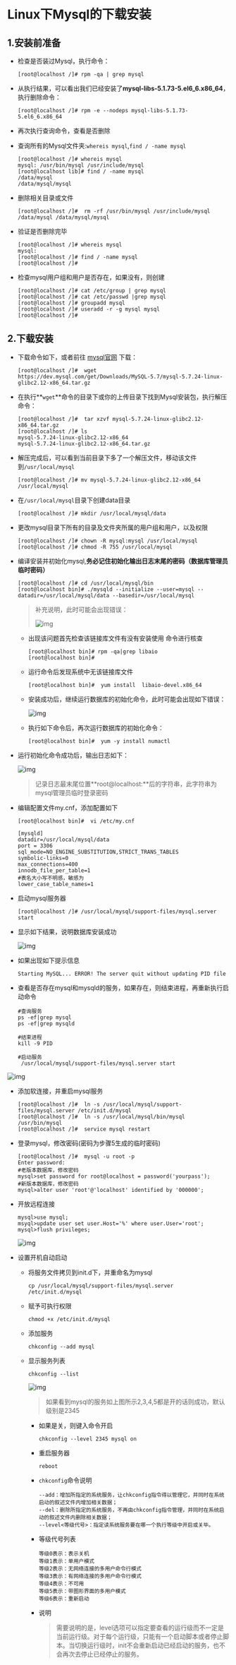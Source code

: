 # Linux下Mysql的下载安装

## 1.安装前准备

- 检查是否装过Mysql，执行命令：

  ```shell
  [root@localhost /]# rpm -qa | grep mysql
  ```


- 从执行结果，可以看出我们已经安装了**mysql-libs-5.1.73-5.el6_6.x86_64**，执行删除命令：

  ```shell
  [root@localhost /]# rpm -e --nodeps mysql-libs-5.1.73-5.el6_6.x86_64
  ```


- 再次执行查询命令，查看是否删除

- 查询所有的Mysql文件夹:`whereis mysql`,`find / -name mysql`

  ```shell
  [root@localhost /]# whereis mysql
  mysql: /usr/bin/mysql /usr/include/mysql
  [root@localhost lib]# find / -name mysql
  /data/mysql
  /data/mysql/mysql
  ```

- 删除相关目录或文件

  ```shell
  [root@localhost /]#  rm -rf /usr/bin/mysql /usr/include/mysql /data/mysql /data/mysql/mysql
  ```

- 验证是否删除完毕

  ```shell
  [root@localhost /]# whereis mysql
  mysql:
  [root@localhost /]# find / -name mysql
  [root@localhost /]# 
  ```

- 检查mysql用户组和用户是否存在，如果没有，则创建

  ```shell
  [root@localhost /]# cat /etc/group | grep mysql
  [root@localhost /]# cat /etc/passwd |grep mysql
  [root@localhost /]# groupadd mysql
  [root@localhost /]# useradd -r -g mysql mysql
  [root@localhost /]# 
  ```

## 2.下载安装

- 下载命令如下，或者前往 [mysql官网](https://dev.mysql.com/downloads/mysql/) 下载：

  ```shell
  [root@localhost /]#  wget https://dev.mysql.com/get/Downloads/MySQL-5.7/mysql-5.7.24-linux-glibc2.12-x86_64.tar.gz
  ```

- 在执行**`wget`**命令的目录下或你的上传目录下找到Mysql安装包，执行解压命令：

  ```shell
  [root@localhost /]#  tar xzvf mysql-5.7.24-linux-glibc2.12-x86_64.tar.gz
  [root@localhost /]# ls
  mysql-5.7.24-linux-glibc2.12-x86_64
  mysql-5.7.24-linux-glibc2.12-x86_64.tar.gz
  ```

- 解压完成后，可以看到当前目录下多了一个解压文件，移动该文件到`/usr/local/mysql`

  ```shell
  [root@localhost /]# mv mysql-5.7.24-linux-glibc2.12-x86_64 /usr/local/mysql
  ```

- 在`/usr/local/mysql`目录下创建data目录

  ```shell
  [root@localhost /]# mkdir /usr/local/mysql/data
  ```

- 更改mysql目录下所有的目录及文件夹所属的用户组和用户，以及权限

  ```shell
  [root@localhost /]# chown -R mysql:mysql /usr/local/mysql
  [root@localhost /]# chmod -R 755 /usr/local/mysql
  ```

- 编译安装并初始化mysql,**务必记住初始化输出日志末尾的密码（数据库管理员临时密码）**

  ```shell
  [root@localhost /]# cd /usr/local/mysql/bin
  [root@localhost bin]# ./mysqld --initialize --user=mysql --datadir=/usr/local/mysql/data --basedir=/usr/local/mysql
  ```

  > 补充说明，此时可能会出现错误：
  >
  > ![img](https://upload-images.jianshu.io/upload_images/4773465-f61d450c92002962.png?imageMogr2/auto-orient/strip|imageView2/2/w/962/format/webp)

  - 出现该问题首先检查该链接库文件有没有安装使用 命令进行核查

    ```shell
    [root@localhost bin]# rpm -qa|grep libaio   
    [root@localhost bin]# 
    ```

  - 运行命令后发现系统中无该链接库文件

    ```shell
    [root@localhost bin]#  yum install  libaio-devel.x86_64
    ```

  - 安装成功后，继续运行数据库的初始化命令，此时可能会出现如下错误：

    ![img](https://upload-images.jianshu.io/upload_images/4773465-1285a491ff73632f.png?imageMogr2/auto-orient/strip|imageView2/2/w/799/format/webp)

  - 执行如下命令后，再次运行数据库的初始化命令：

    ```shell
    [root@localhost bin]#  yum -y install numactl
    ```


- 运行初始化命令成功后，输出日志如下：

  ![img](https://upload-images.jianshu.io/upload_images/4773465-b193851d538e83c7.png?imageMogr2/auto-orient/strip|imageView2/2/w/576/format/webp)

  > 记录日志最末尾位置**root@localhost:**后的字符串，此字符串为mysql管理员临时登录密码

- 编辑配置文件my.cnf，添加配置如下

  ```shell
  [root@localhost bin]#  vi /etc/my.cnf

  [mysqld]
  datadir=/usr/local/mysql/data
  port = 3306
  sql_mode=NO_ENGINE_SUBSTITUTION,STRICT_TRANS_TABLES
  symbolic-links=0
  max_connections=400
  innodb_file_per_table=1
  #表名大小写不明感，敏感为
  lower_case_table_names=1
  ```

- 启动mysql服务器

  ```shell
  [root@localhost /]# /usr/local/mysql/support-files/mysql.server start
  ```

- 显示如下结果，说明数据库安装成功

  ![img](https://upload-images.jianshu.io/upload_images/4773465-f25f02b9deefad0d.png?imageMogr2/auto-orient/strip|imageView2/2/w/575/format/webp)

- 如果出现如下提示信息

  ```shell
  Starting MySQL... ERROR! The server quit without updating PID file
  ```

- 查看是否存在mysql和mysqld的服务，如果存在，则结束进程，再重新执行启动命令

  ```shell
  #查询服务
  ps -ef|grep mysql
  ps -ef|grep mysqld

  #结束进程
  kill -9 PID

  #启动服务
   /usr/local/mysql/support-files/mysql.server start
  ```

![img](https://upload-images.jianshu.io/upload_images/4773465-a241c31f84a0c85b.png?imageMogr2/auto-orient/strip|imageView2/2/w/525/format/webp)

- 添加软连接，并重启mysql服务

  ```shell
  [root@localhost /]#  ln -s /usr/local/mysql/support-files/mysql.server /etc/init.d/mysql 
  [root@localhost /]#  ln -s /usr/local/mysql/bin/mysql /usr/bin/mysql
  [root@localhost /]#  service mysql restart
  ```

- 登录mysql，修改密码(密码为步骤5生成的临时密码)

  ```shell
  [root@localhost /]#  mysql -u root -p
  Enter password:
  #老版本数据库，修改密码
  mysql>set password for root@localhost = password('yourpass');
  #新版本数据库，修改密码
  mysql>alter user 'root'@'localhost' identified by '000000';
  ```

- 开放远程连接

  ```shell
  mysql>use mysql;
  msyql>update user set user.Host='%' where user.User='root';
  mysql>flush privileges;
  ```

  ![img](https://upload-images.jianshu.io/upload_images/4773465-dca9c59c28b04fc7.png?imageMogr2/auto-orient/strip|imageView2/2/w/503/format/webp)

- 设置开机自动启动

  - 将服务文件拷贝到init.d下，并重命名为mysql

    ```shell
    cp /usr/local/mysql/support-files/mysql.server /etc/init.d/mysql
    ```

  - 赋予可执行权限

    ```shell
    chmod +x /etc/init.d/mysql
    ```

  - 添加服务

    ```shell
    chkconfig --add mysql
    ```

  - 显示服务列表

    ```shell
    chkconfig --list
    ```

    ![img](https://img2018.cnblogs.com/blog/872610/201809/872610-20180921171327848-1752990166.png)

    > 如果看到mysql的服务如上图所示2,3,4,5都是开的话则成功，默认级别是2345

    - 如果是关，则键入命令开启

      ```
      chkconfig --level 2345 mysql on
      ```

    - 重启服务器

      ```shell
      reboot
      ```

    - `chkconfig`命令说明

      ```
      --add：增加所指定的系统服务，让chkconfig指令得以管理它，并同时在系统启动的叙述文件内增加相关数据；
      --del：删除所指定的系统服务，不再由chkconfig指令管理，并同时在系统启动的叙述文件内删除相关数据；
      --level<等级代号>：指定读系统服务要在哪一个执行等级中开启或关毕。
      ```

    - 等级代号列表

      ```
      等级0表示：表示关机
      等级1表示：单用户模式
      等级2表示：无网络连接的多用户命令行模式
      等级3表示：有网络连接的多用户命令行模式
      等级4表示：不可用
      等级5表示：带图形界面的多用户模式
      等级6表示：重新启动
      ```

    - 说明

      > 需要说明的是，level选项可以指定要查看的运行级而不一定是当前运行级。对于每个运行级，只能有一个启动脚本或者停止脚本。当切换运行级时，init不会重新启动已经启动的服务，也不会再次去停止已经停止的服务。